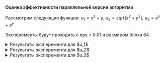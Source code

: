 **Оценка эффективности параллельной версии алгоритма**

Рассмотрим следующие функции:
$u_1 = x^2 + y$, $u_2 = sqrt{(x^2+y^2)}$, $u_3 = e^x + e^y$

Эксперементы будут проходить с eps = 0.01 и размером блока 64
  
<details>
<summary>Результаты эксперемента для $u_1$ </summary>
  
![u1](https://github.com/Salvatore112/Numerical-Methods-HW/assets/113641510/1e158580-d418-42f0-9983-a2dd1cc51b9b)

</details>

<details>
<summary>Результаты эксперемента для $u_2$ </summary>
  
![u2](https://github.com/Salvatore112/Numerical-Methods-HW/assets/113641510/d5b96c29-f7f0-4e4e-ab55-6a959af1ebf6)

</details>
<details>
<summary>Результаты эксперемента для $u_3$ </summary>
  
![u3](https://github.com/Salvatore112/Numerical-Methods-HW/assets/113641510/8ad2e7cd-4350-48a1-9912-e5ea1e73b358)
</details>
